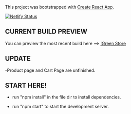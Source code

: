 This project was bootstrapped with [Create React App](https://github.com/facebook/create-react-app).

[![Netlify Status](https://api.netlify.com/api/v1/badges/efec8307-dfc0-47e9-8261-f3eb9e5bb230/deploy-status)](https://app.netlify.com/sites/inspiring-mclean-c3f068/deploys)

## CURRENT BUILD PREVIEW
You can preview the most recent build here ==> [!Green Store](https://inspiring-mclean-c3f068.netlify.app/)

## UPDATE

-Product page and Cart Page are unfinished.

## START HERE!

- run "npm install" in the file dir to install dependencies.

- run "npm start" to start the development server.
